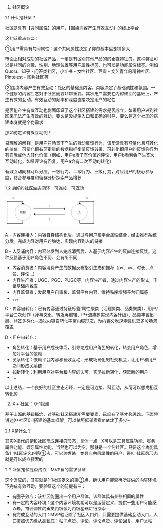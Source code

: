 1. 社区概论


1.1 什么是社区？

社区是具有【共同属性】的用户，【围绕内容产生有效互动】的线上平台

这句话重点有二：

①用户需具有共同属性：这个共同属性决定了你的基本盘要铺多大

市面上相对成功的社区产品，一定是有区别其他产品的的垂直特征的，这种特征可以是相同的兴趣、性别、地理位置等用户属性标签，也可以是功能属性标签。例如Quora、知乎 - 问答类社区，小红书 - 女性社区、豆瓣 - 文艺青年的精神社区、Pinterest - 图片社区等

②围绕内容产生有效互动：社区的基础是内容，内容决定了基础调性和氛围，一个健康的内容生态对于社区而言非常重要。其次用户需要在内容建立的基础上，产生有效的互动，有效互动的频率和深度直接决定用户的粘性

是否能产生有效互动也侧面印证了这个社区搭建的需求是否成立，如果用户进到社区来无法产生有效的互动，要么是没提供入口和正确的引导，要么是这个社区的搭建本身就是个伪需求

那如何定义有效互动呢？

易理解的解释，是用户在场景下产生的互动反馈行为，该反馈具有可量化且可转化的价值。可量化即有可衡量的数据指标衡量反馈效果，可转化即用户的反馈的行为有自我或他人转化价值（例如，用户a发了有价值的评论，用户b看到会产生首次互动转化，如果评论有回复，用户a会有二次互动的转化）

有效互动同样可以分层，一级行为、二级行为、三级行为，对应用户的核心参与度，结合参与度和留存分析探索产品增长

1.2 良好的社区生态闭环：可连接、可互动

![](/assets/AvUrae.png)

A - 内容连接人：内容自身结构化后，通过与用户和平台属性结合，经由推荐系统分发，完成内容对用户的触达，实现内容到人的链接

B - 人反哺内容：内容分发到人完成消费后，人基于内容产生的反向连接反馈。这种反馈基于用户角色不同、会有所不同

* 内容消费者：内容消费产生的数据反哺指引生成和推荐（pv、uv、时长、点赞、评论...）
* 内容生产者：UGC、PGC、PUGC等，内容生产者，通过内容生产的形式，丰富基础内容库
* 内容监督者：发起用户自审核，监督平台内容，维持秩序增强平台归属感
* 。。。

C - 内容自转化：已有内容通过特征标签/属性聚类（话题聚类、品类聚类）、用户/平台二次创作（弹幕文化、转发再编辑、IP+流媒体实现内容升级）、品类丰富拓展、标签多样化...通过内容自转化丰富内容形态，为内容分发探索提供更多的场景覆盖

D - 用户自转化：

* 角色转化：基于用户成长体系，引导完成用户角色的转化，转变用户角色，增加对平台的依赖
* 关系转化：依赖平台内容和有效互动，形成场景化的社交机会，让用户和用户之间形成关系链
* 拉新转化：利用用户对平台和内容的认可，实现拉新转化，获取新的用户
* ...

以上总结，一个良好的社区生态闭环，一定是可连接、科互动，从而可以想成相互转化的


2. X + 社区： 0-1搭建

基于上面的基础概念，对基础社区搭建所需要要素，已经有了基本的思路。下面将讲述X+社区0-1搭建的基本框架，可以依照框架看看match了多少~

2.1 X是什么？

其实X指代的是和社区形成连接的形态，具体一点，X可以是工具属性功能、服务属性功能、娱乐属性功能，当然也可以为空，那就是一个纯社区。只要这个功能具备1-1社区定义的第①点，可以聚类某一类具有共同属性的用户，那X+社区的形态就是可以成立探索的


2.2 社区定位是否成立：MVP目的需求验证

这个对应的，其实就是1-1社区定义的第②点，确认用户能否再所提供的内容环境下完成有效互动，要验证这个的前提有三：

* 有圈子效应：该社区能圈出一个用户群体，该群体具有某些相同的属性
* 有一定的内容环境：这个内容环境初期可以是运营定义，提供一些用户可能感兴趣，符合调性的垂类内容做为内容基础进行探索
* 有完成互动的入口：MVP验证除了社区入口外，只需要提供基础互动入口，入口按照优先级从高到底：帖子点赞、评论、评论点赞、评论回复、用户发帖











